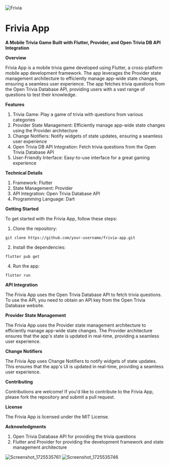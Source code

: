 ![Frivia](https://github.com/user-attachments/assets/7deaaa93-e529-460d-9acf-efaabd521d9f)

# Frivia App

**A Mobile Trivia Game Built with Flutter, Provider, and Open Trivia DB API Integration**

**Overview**

Frivia App is a mobile trivia game developed using Flutter, a cross-platform mobile app development framework. The app leverages the Provider state management architecture to efficiently manage app-wide state changes, ensuring a seamless user experience. The app fetches trivia questions from the Open Trivia Database API, providing users with a vast range of questions to test their knowledge.

**Features**

1. Trivia Game: Play a game of trivia with questions from various categories
2. Provider State Management: Efficiently manage app-wide state changes using the Provider architecture
3. Change Notifiers: Notify widgets of state updates, ensuring a seamless user experience
4. Open Trivia DB API Integration: Fetch trivia questions from the Open Trivia Database API
5. User-Friendly Interface: Easy-to-use interface for a great gaming experience
   
**Technical Details**

1. Framework: Flutter
2. State Management: Provider
3. API Integration: Open Trivia Database API
4. Programming Language: Dart
   
**Getting Started**

To get started with the Frivia App, follow these steps:

1. Clone the repository:
```
git clone https://github.com/your-username/frivia-app.git
```

2. Install the dependencies:
```
flutter pub get
```
4. Run the app:
```
flutter run
```

**API Integration**

The Frivia App uses the Open Trivia Database API to fetch trivia questions. To use the API, you need to obtain an API key from the Open Trivia Database website.

**Provider State Management**

The Frivia App uses the Provider state management architecture to efficiently manage app-wide state changes. The Provider architecture ensures that the app's state is updated in real-time, providing a seamless user experience.

**Change Notifiers**

The Frivia App uses Change Notifiers to notify widgets of state updates. This ensures that the app's UI is updated in real-time, providing a seamless user experience.

**Contributing**

Contributions are welcome! If you'd like to contribute to the Frivia App, please fork the repository and submit a pull request.

**License**

The Frivia App is licensed under the MIT License.

**Acknowledgments**

1. Open Trivia Database API for providing the trivia questions
2. Flutter and Provider for providing the development framework and state management architecture


![Screenshot_1725535761](https://github.com/user-attachments/assets/493e1974-0d56-4ce8-b570-4bf3e7999f1b)
![Screenshot_1725535746](https://github.com/user-attachments/assets/88dd8961-ac40-4978-9ba1-cdb9d5317bf6)


